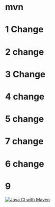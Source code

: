 # mvn
# 1 Change
# 2 change
# 3 Change
# 4 change
# 5 change
# 7 change
# 6 change
# 9


[![Java CI with Maven](https://github.com/ITadvocate/mvn/actions/workflows/maven.yml/badge.svg?branch=main)](https://github.com/ITadvocate/mvn/actions/workflows/maven.yml)
